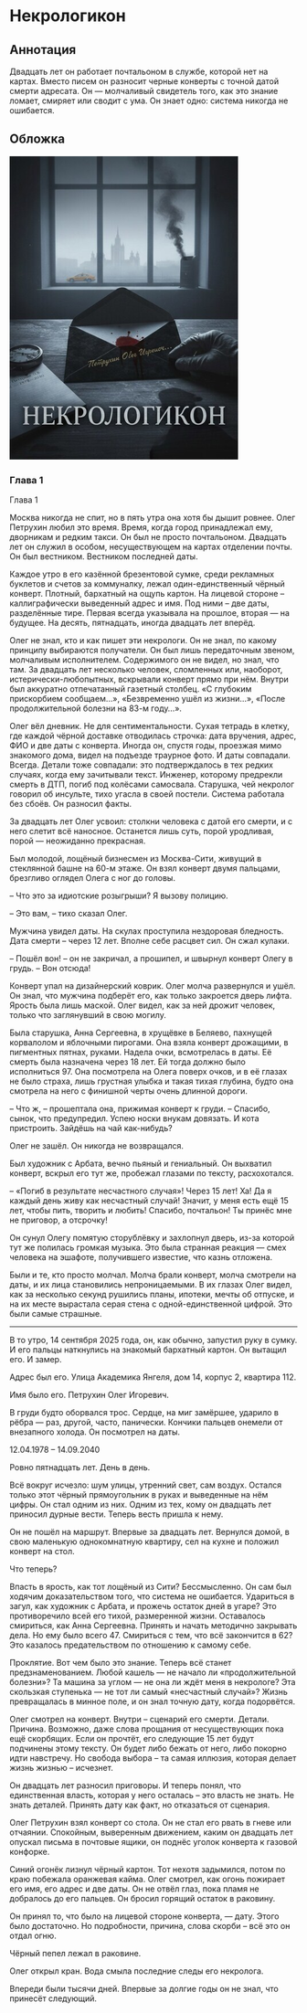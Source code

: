 # Некрологикон

## Аннотация

Двадцать лет он работает почтальоном в службе, которой нет на картах. Вместо писем он разносит черные конверты с точной датой смерти адресата. Он — молчаливый свидетель того, как это знание ломает, смиряет или сводит с ума. Он знает одно: система никогда не ошибается.

## Обложка

![Обложка](cover.jpg)
### Глава 1

Глава 1

Москва никогда не спит, но в пять утра она хотя бы дышит ровнее. Олег Петрухин любил это время. Время, когда город принадлежал ему, дворникам и редким такси. Он был не просто почтальоном. Двадцать лет он служил в особом, несуществующем на картах отделении почты. Он был вестником. Вестником последней даты.

Каждое утро в его казённой брезентовой сумке, среди рекламных буклетов и счетов за коммуналку, лежал один-единственный чёрный конверт. Плотный, бархатный на ощупь картон. На лицевой стороне – каллиграфически выведенный адрес и имя. Под ними – две даты, разделённые тире. Первая всегда указывала на прошлое, вторая — на будущее. На десять, пятнадцать, иногда двадцать лет вперёд.

Олег не знал, кто и как пишет эти некрологи. Он не знал, по какому принципу выбираются получатели. Он был лишь передаточным звеном, молчаливым исполнителем. Содержимого он не видел, но знал, что там. За двадцать лет несколько человек, сломленных или, наоборот, истерически-любопытных, вскрывали конверт прямо при нём. Внутри был аккуратно отпечатанный газетный столбец. «С глубоким прискорбием сообщаем…», «Безвременно ушёл из жизни…», «После продолжительной болезни на 83-м году…».

Олег вёл дневник. Не для сентиментальности. Сухая тетрадь в клетку, где каждой чёрной доставке отводилась строчка: дата вручения, адрес, ФИО и две даты с конверта. Иногда он, спустя годы, проезжая мимо знакомого дома, видел на подъезде траурное фото. И даты совпадали. Всегда. Детали тоже совпадали: это подтверждалось в тех редких случаях, когда ему зачитывали текст. Инженер, которому предрекли смерть в ДТП, погиб под колёсами самосвала. Старушка, чей некролог говорил об инсульте, тихо угасла в своей постели. Система работала без сбоёв. Он разносил факты.

За двадцать лет Олег усвоил: столкни человека с датой его смерти, и с него слетит всё наносное. Останется лишь суть, порой уродливая, порой — неожиданно прекрасная.

Был молодой, лощёный бизнесмен из Москва-Сити, живущий в стеклянной башне на 60-м этаже. Он взял конверт двумя пальцами, брезгливо оглядел Олега с ног до головы.

– Что это за идиотские розыгрыши? Я вызову полицию.

– Это вам, – тихо сказал Олег.

Мужчина увидел даты. На скулах проступила нездоровая бледность. Дата смерти – через 12 лет. Вполне себе расцвет сил. Он сжал кулаки.

– Пошёл вон! – он не закричал, а прошипел, и швырнул конверт Олегу в грудь. – Вон отсюда!

Конверт упал на дизайнерский коврик. Олег молча развернулся и ушёл. Он знал, что мужчина подберёт его, как только закроется дверь лифта. Ярость была лишь маской. Олег видел, как за ней дрожит человек, только что заглянувший в свою могилу.

Была старушка, Анна Сергеевна, в хрущёвке в Беляево, пахнущей корвалолом и яблочными пирогами. Она взяла конверт дрожащими, в пигментных пятнах, руками. Надела очки, всмотрелась в даты. Её смерть была назначена через 18 лет. Ей тогда должно было исполниться 97. Она посмотрела на Олега поверх очков, и в её глазах не было страха, лишь грустная улыбка и такая тихая глубина, будто она смотрела на него с финишной черты очень длинной дороги.

– Что ж, – прошептала она, прижимая конверт к груди. – Спасибо, сынок, что предупредил. Успею носки внукам довязать. И кота пристроить. Зайдёшь на чай как-нибудь?

Олег не зашёл. Он никогда не возвращался.

Был художник с Арбата, вечно пьяный и гениальный. Он выхватил конверт, вскрыл его тут же, пробежал глазами по тексту, расхохотался.

– «Погиб в результате несчастного случая»! Через 15 лет! Ха! Да я каждый день живу как несчастный случай! Значит, у меня есть ещё 15 лет, чтобы пить, творить и любить! Спасибо, почтальон! Ты принёс мне не приговор, а отсрочку!

Он сунул Олегу помятую сторублёвку и захлопнул дверь, из-за которой тут же полилась громкая музыка. Это была странная реакция — смех человека на эшафоте, получившего известие, что казнь отложена.

Были и те, кто просто молчал. Молча брали конверт, молча смотрели на даты, и их лица становились непроницаемыми. В их глазах Олег видел, как за несколько секунд рушились планы, ипотеки, мечты об отпуске, и на их месте вырастала серая стена с одной-единственной цифрой. Это были самые страшные.

* * *

В то утро, 14 сентября 2025 года, он, как обычно, запустил руку в сумку. И его пальцы наткнулись на знакомый бархатный картон. Он вытащил его. И замер.

Адрес был его. Улица Академика Янгеля, дом 14, корпус 2, квартира 112.

Имя было его. Петрухин Олег Игоревич.

В груди будто оборвался трос. Сердце, на миг замёршее, ударило в рёбра — раз, другой, часто, панически. Кончики пальцев онемели от внезапного холода. Он посмотрел на даты.

12.04.1978 – 14.09.2040

Ровно пятнадцать лет. День в день.

Всё вокруг исчезло: шум улицы, утренний свет, сам воздух. Остался только этот чёрный прямоугольник в руках и выведенные на нём цифры. Он стал одним из них. Одним из тех, кому он двадцать лет приносил дурные вести. Теперь весть пришла к нему.

Он не пошёл на маршрут. Впервые за двадцать лет. Вернулся домой, в свою маленькую однокомнатную квартиру, сел на кухне и положил конверт на стол.

Что теперь?

Впасть в ярость, как тот лощёный из Сити? Бессмысленно. Он сам был ходячим доказательством того, что система не ошибается. Удариться в загул, как художник с Арбата, и прожечь остаток дней в угаре? Это противоречило всей его тихой, размеренной жизни. Оставалось смириться, как Анна Сергеевна. Принять и начать методично закрывать дела. Но ему было всего 47. Смириться с тем, что всё закончится в 62? Это казалось предательством по отношению к самому себе.

Проклятие. Вот чем было это знание. Теперь всё станет предзнаменованием. Любой кашель — не начало ли «продолжительной болезни»? Та машина за углом — не она ли ждёт меня в некрологе? Эта скользкая ступенька — не тот ли самый «несчастный случай»? Жизнь превращалась в минное поле, и он знал точную дату, когда подорвётся.

Олег смотрел на конверт. Внутри – сценарий его смерти. Детали. Причина. Возможно, даже слова прощания от несуществующих пока ещё скорбящих. Если он прочтёт, его следующие 15 лет будут подчинены этому тексту. Он будет либо бежать от него, либо покорно идти навстречу. Но свобода выбора – та самая иллюзия, которая делает жизнь жизнью – исчезнет.

Он двадцать лет разносил приговоры. И теперь понял, что единственная власть, которая у него осталась – это власть не знать. Не знать деталей. Принять дату как факт, но отказаться от сценария.

Олег Петрухин взял конверт со стола. Он не стал его рвать в гневе или отчаянии. Спокойным, выверенным движением, каким он двадцать лет опускал письма в почтовые ящики, он поднёс уголок конверта к газовой конфорке.

Синий огонёк лизнул чёрный картон. Тот нехотя задымился, потом по краю побежала оранжевая кайма. Олег смотрел, как огонь пожирает его имя, его адрес и две даты. Он не отвёл глаз, пока пламя не добралось до его пальцев. Он бросил горящий остаток в раковину.

Он принял то, что было на лицевой стороне конверта, — дату. Этого было достаточно. Но подробности, причина, слова скорби – всё это он отдал огню.

Чёрный пепел лежал в раковине.

Олег открыл кран. Вода смыла последние следы его некролога.

Впереди были тысячи дней. Впервые за долгие годы он не знал, что принесёт следующий.

